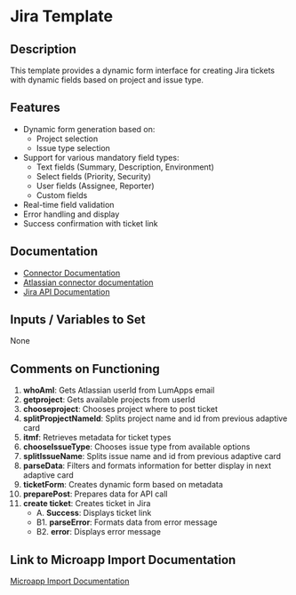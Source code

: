 # Jira Template

## Description
This template provides a dynamic form interface for creating Jira tickets with dynamic fields based on project and issue type.

## Features
- Dynamic form generation based on:
  - Project selection
  - Issue type selection
- Support for various mandatory field types:
  - Text fields (Summary, Description, Environment)
  - Select fields (Priority, Security)
  - User fields (Assignee, Reporter)
  - Custom fields
- Real-time field validation
- Error handling and display
- Success confirmation with ticket link

## Documentation
- [Connector Documentation](https://docs.lumapps.com/docs/admin-l4430581765424978extensions)
- [Atlassian connector documentation](https://docs.lumapps.com/docs/docs/admin-administration-landing/admin-l6088963918247602/admin-l9650191038731043extensions/admin-l43084339674928007extensions/admin-l40402265690312855extensions)
- [Jira API Documentation](https://developer.atlassian.com/cloud/jira/platform/rest/v3/intro/)

## Inputs / Variables to Set
None

## Comments on Functioning
1. **whoAmI**: Gets Atlassian userId from LumApps email
2. **getproject**: Gets available projects from userId
3. **chooseproject**: Chooses project where to post ticket
4. **splitPropjectNameId**: Splits project name and id from previous adaptive card
5. **itmf**: Retrieves metadata for ticket types
6. **chooseIssueType**: Chooses issue type from available options
7. **splitIssueName**: Splits issue name and id from previous adaptive card
8. **parseData**: Filters and formats information for better display in next adaptive card
9. **ticketForm**: Creates dynamic form based on metadata
10. **preparePost**: Prepares data for API call
11. **create ticket**: Creates ticket in Jira
      - A. **Success**: Displays ticket link
      - B1. **parseError**: Formats data from error message
      - B2. **error**: Displays error message

## Link to Microapp Import Documentation
[Microapp Import Documentation](https://docs.lumapps.com/docs/ls/content/6236515079535869/devportal-l48909819228353757)
